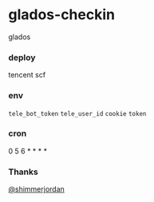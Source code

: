 # glados-checkin
glados

### deploy
tencent scf

### env
```tele_bot_token```
```tele_user_id```
```cookie```
```token```

### cron
0 5 6 * * * *

### Thanks
[@shimmerjordan](https://github.com/shimmerjordan/GLaDOS-autoCheckin)
